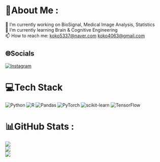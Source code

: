 # 💫About Me : <br>

🔭 I’m currently working on BioSignal, Medical Image Analysis, Statistics <br>
🌱 I’m currently learning Brain & Cognitive Engineering <br>
📫 How to reach me: koko5337@naver.com koko4063@gmail.com <br>

## 🌐Socials
[![Instagram](https://img.shields.io/badge/Instagram-%23E4405F.svg?logo=Instagram&logoColor=white)](https://instagram.com/yeon_eve) 

# 💻Tech Stack
![Python](https://img.shields.io/badge/python-3670A0?style=for-the-badge&logo=python&logoColor=ffdd54) ![R](https://img.shields.io/badge/r-%23276DC3.svg?style=for-the-badge&logo=r&logoColor=white) ![Pandas](https://img.shields.io/badge/pandas-%23150458.svg?style=for-the-badge&logo=pandas&logoColor=white) ![PyTorch](https://img.shields.io/badge/PyTorch-%23EE4C2C.svg?style=for-the-badge&logo=PyTorch&logoColor=white) ![scikit-learn](https://img.shields.io/badge/scikit--learn-%23F7931E.svg?style=for-the-badge&logo=scikit-learn&logoColor=white) ![TensorFlow](https://img.shields.io/badge/TensorFlow-%23FF6F00.svg?style=for-the-badge&logo=TensorFlow&logoColor=white)

# 📊GitHub Stats :
![](https://github-readme-stats.vercel.app/api?username=YEON-EVE&theme=blueberry&hide_border=false&include_all_commits=false&count_private=false)<br/>
![](https://github-readme-streak-stats.herokuapp.com/?user=YEON-EVE&theme=blueberry&hide_border=false)<br/>
![](https://github-readme-stats.vercel.app/api/top-langs/?username=YEON-EVE&theme=blueberry&hide_border=false&include_all_commits=false&count_private=false&layout=compact)
